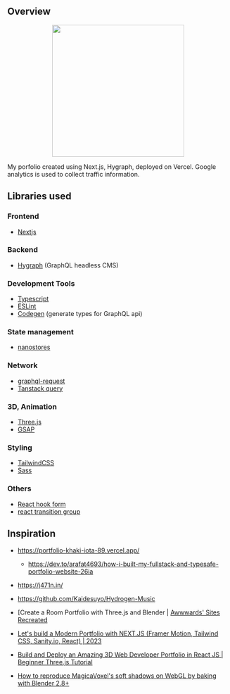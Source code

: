 ## Overview
<p align="center">
  <img src="https://user-images.githubusercontent.com/78791519/226690744-ee30ad84-808f-4ef6-badc-22c4365bfeb5.png" width="300" />
</p>
My porfolio created using Next.js, Hygraph, deployed on Vercel. Google analytics is used to collect traffic information.

## Libraries used

### Frontend
- [Nextjs](https://nextjs.org/)

### Backend
- [Hygraph](https://hygraph.com/) (GraphQL headless CMS)

### Development Tools
- [Typescript](https://www.typescriptlang.org/)
- [ESLint](https://eslint.org/)
- [Codegen](https://the-guild.dev/graphql/codegen) (generate types for GraphQL api)

### State management
- [nanostores](https://github.com/nanostores/nanostores)

### Network
- [graphql-request](https://github.com/jasonkuhrt/graphql-request)
- [Tanstack query](https://tanstack.com/query/latest)

### 3D, Animation
- [Three.js](https://threejs.org/)
- [GSAP](https://greensock.com/gsap/)

### Styling
- [TailwindCSS](https://tailwindcss.com/)
- [Sass](https://sass-lang.com/)

### Others
- [React hook form](https://react-hook-form.com/)
- [react transition group](https://reactcommunity.org/react-transition-group/)


## Inspiration
- https://portfolio-khaki-iota-89.vercel.app/
  -  https://dev.to/arafat4693/how-i-built-my-fullstack-and-typesafe-portfolio-website-26ia
- https://j471n.in/
- https://github.com/Kaidesuyo/Hydrogen-Music

- [Create a Room Portfolio with Three.js and Blender | [Awwwards' Sites Recreated](https://www.youtube.com/watch?v=rxTb9ys834w)
- [Let's build a Modern Portfolio with NEXT.JS (Framer Motion, Tailwind CSS, Sanity.io, React) | 2023](https://www.youtube.com/watch?v=urgi2iz9P6U)
- [Build and Deploy an Amazing 3D Web Developer Portfolio in React JS | Beginner Three.js Tutorial](https://www.youtube.com/watch?v=0fYi8SGA20k)
- [How to reproduce MagicaVoxel's soft shadows on WebGL by baking with Blender 2.8+](https://www.youtube.com/watch?v=vHHihuW0_4M)
